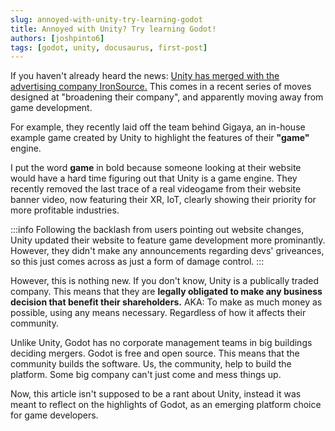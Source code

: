 ```yaml
---
slug: annoyed-with-unity-try-learning-godot
title: Annoyed with Unity? Try learning Godot!
authors: [joshpinto6]
tags: [godot, unity, docusaurus, first-post]
---
```


If you haven't already heard the news: [Unity has merged with the advertising company IronSource.](https://blog.unity.com/news/welcome-ironsource) This comes in a recent series of moves designed at "broadening their company", and apparently moving away from game development. 

For example, they recently laid off the team behind Gigaya, an in-house example game created by Unity to highlight the features of their **"game"** engine. 

I put the word **game** in bold because someone looking at their website would have a hard time figuring out that Unity is a game engine. They recently removed the last trace of a real videogame from their website banner video, now featuring their XR, IoT, clearly showing their priority for more profitable industries.

:::info
Following the backlash from users pointing out website changes, Unity updated their website to feature game development more prominantly. However, they didn't make any announcements regarding devs' griveances, so this just comes across as just a form of damage control.
:::

However, this is nothing new. If you don't know, Unity is a publically traded company. This means that they are **legally obligated to make any business decision that benefit their shareholders.** AKA: To make as much money as possible, using any means necessary. Regardless of how it affects their community.

Unlike Unity, Godot has no corporate management teams in big buildings deciding mergers. Godot is free and open source. This means that the community builds the software. Us, the community, help to build the platform. Some big company can't just come and mess things up.

Now, this article isn't supposed to be a rant about Unity, instead it was meant to reflect on the highlights of Godot, as an emerging platform choice for game developers.
